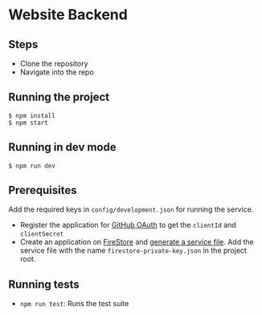 # Website Backend

## Steps
- Clone the repository
- Navigate into the repo

## Running the project
```shell script
$ npm install
$ npm start 
```

## Running in dev mode
```shell script
$ npm run dev
```

## Prerequisites
Add the required keys in `config/development.json` for running the service.
- Register the application for [GitHub OAuth](https://developer.github.com/apps/building-oauth-apps/authorizing-oauth-apps) to get the `clientId` and `clientSecret`
- Create an application on [FireStore](https://firebase.google.com/docs/firestore) and [generate a service file](https://cloud.google.com/iam/docs/creating-managing-service-account-keys). Add the service file with the name `firestore-private-key.json` in the project root. 

## Running tests
- `npm run test`: Runs the test suite
